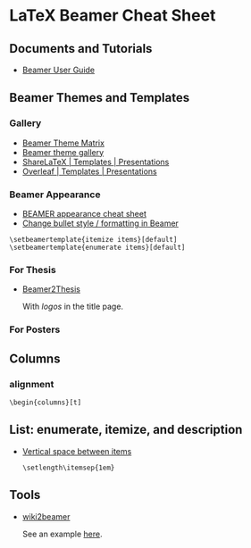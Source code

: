 # LaTeX Beamer Cheat Sheet

## Documents and Tutorials
- [Beamer User Guide](http://tug.ctan.org/macros/latex/contrib/beamer/doc/beameruserguide.pdf)

## Beamer Themes and Templates

### Gallery
- [Beamer Theme Matrix](https://www.hartwork.org/beamer-theme-matrix/)
- [Beamer theme gallery](http://deic.uab.es/~iblanes/beamer_gallery/)
- [ShareLaTeX | Templates | Presentations](https://www.sharelatex.com/templates/presentations)
- [Overleaf | Templates | Presentations](https://www.overleaf.com/latex/templates/tagged/presentation#.VylqI2F96V4)

### Beamer Appearance
- [BEAMER appearance cheat sheet](http://www.cpt.univ-mrs.fr/~masson/latex/Beamer-appearance-cheat-sheet.pdf)
- [Change bullet style / formatting in Beamer](http://tex.stackexchange.com/a/11170/23098)
```
\setbeamertemplate{itemize items}[default]
\setbeamertemplate{enumerate items}[default]
```

### For Thesis
- [Beamer2Thesis](http://cfiandra.github.io/Beamer2Thesis/)

  With *logos* in the title page.

### For Posters

## Columns

### alignment
`\begin{columns}[t]`

## List: enumerate, itemize, and description
- [Vertical space between items](http://tex.stackexchange.com/a/12374/23098)
  
  `\setlength\itemsep{1em}`

## Tools

- [wiki2beamer](http://wiki2beamer.sourceforge.net/)

  See an example [here](http://wiki2beamer.sourceforge.net/wiki2beamer-example.pdf).
